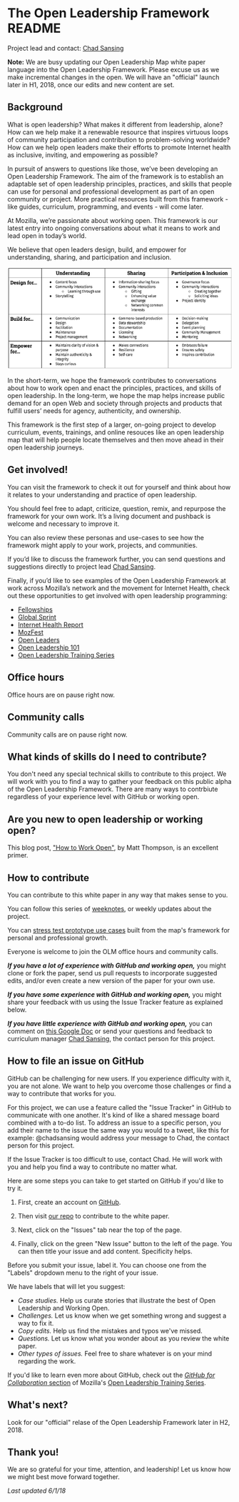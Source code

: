 # The Open Leadership Framework README

Project lead and contact: [Chad Sansing](mailto:chad@mozillafoundation.org)

**Note:** We are busy updating our Open Leadership Map white paper language into the Open Leadership Framework. Please excuse us as we make incremental changes in the open. We will have an "official" launch later in H1, 2018, once our edits and new content are set.  

## Background

What is open leadership? What makes it different from leadership, alone? How can we help make it a renewable resource that inspires virtuous loops of community participation and contribution to problem-solving worldwide? How can we help open leaders make their efforts to promote Internet health 
as inclusive, inviting, and empowering as possible?

In pursuit of answers to questions like those, we’ve been developing an Open Leadership Framework. The aim of the framework is to establish an adaptable set of open leadership principles, practices, and skills that people can use for personal and professional development as part of an open community or project. More practical resources built from this framework -  like guides, curriculum, programming, and events - will come later. 

At Mozilla, we’re passionate about working open. This framework is our latest entry into ongoing conversations about what it means to work and lead open in today’s world.

We believe that open leaders design, build, and empower for understanding, sharing, and participation and inclusion.

![A table showing the skills of open leadership grouped by principle and practice](images/olf-framework-bw.png)

In the short-term, we hope the framework contributes to conversations about how to work open and enact the principles, practices, and skills of open leadership. In the long-term, we hope the map helps increase public demand for an open Web and society through projects and products that fulfill users’ needs for agency, authenticity, and ownership.

This framework is the first step of a larger, on-going project to develop curriculum, events, trainings, and online resouces like an open leadership map that will help people locate themselves and then move ahead in their open leadership journeys.

## Get involved!

You can visit the framework to check it out for yourself and think about how it relates to your understanding and practice of open leadership.

You should feel free to adapt, criticize, question, remix, and repurpose the framework for your own work. It’s a living document and pushback is welcome and necessary to improve it.

You can also review these personas and use-cases to see how the framework might apply to your work, projects, and communities.

If you’d like to discuss the framework further, you can send questions and suggestions directly to project lead [Chad Sansing](mailto:chad@mozillafoundation.org).

Finally, if you’d like to see examples of the Open Leadership Framework at work across Mozilla’s network and the movement for Internet Health, check out these opportunities to get involved with open leadership programming:

- [Fellowships](https://foundation.mozilla.org/opportunity/fellowships/)
- [Global Sprint](https://mozilla.github.io/global-sprint/)
- [Internet Health Report](https://internethealthreport.org/)
- [MozFest](https://mozillafestival.org/)
- [Open Leaders](https://mozilla.github.io/leadership-training/)
- [Open Leadership 101](https://mozilla.teachable.com/p/open-leadership-101)
- [Open Leadership Training Series](https://mzl.la/open-leadership)

## Office hours

Office hours are on pause right now.

## Community calls

Community calls are on pause right now.

## What kinds of skills do I need to contribute?

You don't need any special technical skills to contribute to this project. We will work with you to find a way to gather your feedback on this public alpha of the Open Leadership Framework. There are many ways to contrbiute regardless of your experience level with GitHub or working open.

## Are you new to open leadership or working open?

This blog post, ["How to Work Open"](https://openmatt.org/2011/04/06/how-to-work-open/), by Matt Thompson, is an excellent primer.

## How to contribute

You can contribute to this white paper in any way that makes sense to you.

You can follow this series of [weeknotes](https://medium.com/@chadsansing/open-leadership-map-weeknote-1-4f0c4b1b7798), or weekly updates about the project.

You can [stress test prototype use cases](https://medium.com/@chadsansing/testing-open-leadership-map-use-cases-dd8f41ccc8b0) built from the map's framework for personal and professional growth.

Everyone is welcome to join the OLM office hours and community calls.

***If you have a lot of experience with GitHub and working open,*** you might clone or fork the paper, send us pull requests to incorporate suggested edits, and/or even create a new version of the paper for your own use.

***If you have some experience with GitHub and working open,*** you might share your feedback with us using the Issue Tracker feature as explained below.

***If you have little experience with GitHub and working open,*** you can comment on [this Google Doc](https://docs.google.com/document/d/1CxQeaZW4fckRqmPeHn9SGSnY6f2cJX5bONEJYbhVTk0/edit#heading=h.daj7ikbuxrpq) or send your questions and feedback to curriculum manager [Chad Sansing](mailto:chad@mozillafoundation.org), the contact person for this project.


## How to file an issue on GitHub

GitHub can be challenging for new users. If you experience difficulty with it, you are not alone. We want to help you overcome those challenges or find a way to contribute that works for you.

For this project, we can use a feature called the "Issue Tracker" in GitHub to communicate with one another. It's kind of like a shared message board combined with a to-do list. To address an issue to a specific person, you add their name to the issue the same way you would to a tweet, like this for example: @chadsansing would address your message to Chad, the contact person for this project.

If the Issue Tracker is too difficult to use, contact Chad. He will work with you and help you find a way to contribute no matter what.

Here are some steps you can take to get started on GitHub if you'd like to try it.

1. First, create an account on [GitHub](https://github.com).

2. Then visit [our repo](https://github.com/mozilla/open-leadership-framework) to contribute to the white paper.

3. Next, click on the "Issues" tab near the top of the page.

4. Finally, click on the green "New Issue" button to the left of the page. You can then title your issue and add content. Specificity helps.

Before you submit your issue, label it. You can choose one from the "Labels" dropdown menu to the right of your issue.

We have labels that will let you suggest:

- *Case studies.* Help us curate stories that illustrate the best of Open Leadership and Working Open.
- *Challenges.* Let us know when we get something wrong and suggest a way to fix it.
- *Copy edits.* Help us find the mistakes and typos we've missed.
- *Questions.* Let us know what you wonder about as you review the white paper.
- *Other types of issues.* Feel free to share whatever is on your mind regarding the work.

If you'd like to learn even more about GitHub, check out the [*GitHub for Collaboration* section](https://mozilla.github.io/open-leadership-training-series/articles/github-for-collaboration/) of Mozilla's [Open Leadership Training Series](https://mozilla.github.io/open-leadership-training-series/articles/github-for-collaboration/).

## What's next?

Look for our "official" relase of the Open Leadership Framework later in H2, 2018.

## Thank you! 

We are so grateful for your time, attention, and leadership! Let us know how we might best move forward together.

*Last updated 6/1/18*
